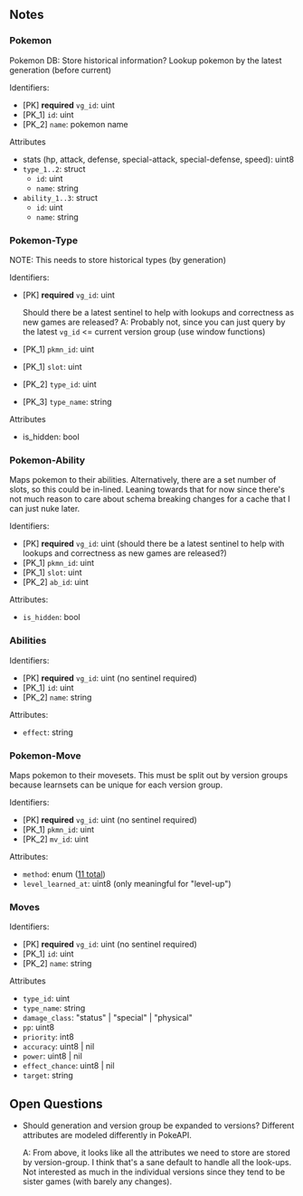 ## Notes
### Pokemon
Pokemon DB: Store historical information? Lookup pokemon by the latest generation (before current)

Identifiers:
- [PK] **required** `vg_id`: uint
- [PK_1] `id`: uint
- [PK_2] `name`: pokemon name

Attributes
- stats (hp, attack, defense, special-attack, special-defense, speed): uint8
- `type_1..2`: struct
    - `id`: uint
    - `name`: string
- `ability_1..3`: struct
    - `id`: uint
    - `name`: string

### Pokemon-Type
NOTE: This needs to store historical types (by generation)

Identifiers:
- [PK] **required** `vg_id`: uint

  Should there be a latest sentinel to help with lookups and correctness as new games are released?
  A: Probably not, since you can just query by the latest `vg_id` <= current version group (use
  window functions)
- [PK_1] `pkmn_id`: uint
- [PK_1] `slot`: uint
- [PK_2] `type_id`: uint
- [PK_3] `type_name`: string

Attributes
- is_hidden: bool

### Pokemon-Ability
Maps pokemon to their abilities. Alternatively, there are a set number of slots, so this could be
in-lined. Leaning towards that for now since there's not much reason to care about schema breaking
changes for a cache that I can just nuke later.

Identifiers:
- [PK] **required** `vg_id`: uint (should there be a latest sentinel to help with lookups
  and correctness as new games are released?)
- [PK_1] `pkmn_id`: uint
- [PK_1] `slot`: uint
- [PK_2] `ab_id`: uint

Attributes:
- `is_hidden`: bool

### Abilities
Identifiers:
- [PK] **required** `vg_id`: uint (no sentinel required)
- [PK_1] `id`: uint
- [PK_2] `name`: string

Attributes:
- `effect`: string

### Pokemon-Move
Maps pokemon to their movesets. This must be split out by version groups because learnsets can be
unique for each version group.

Identifiers:
- [PK] **required** `vg_id`: uint (no sentinel required)
- [PK_1] `pkmn_id`: uint
- [PK_2] `mv_id`: uint

Attributes:
- `method`: enum ([11 total](https://pokeapi.co/api/v2/move-learn-method/))
- `level_learned_at`: uint8 (only meaningful for "level-up")

### Moves
Identifiers:
- [PK] **required** `vg_id`: uint (no sentinel required)
- [PK_1] `id`: uint
- [PK_2] `name`: string

Attributes
- `type_id`: uint
- `type_name`: string
- `damage_class`: "status" | "special" | "physical"
- `pp`: uint8
- `priority`: int8
- `accuracy`: uint8 | nil
- `power`: uint8 | nil
- `effect_chance`: uint8 | nil
- `target`: string

## Open Questions
- Should generation and version group be expanded to versions? Different attributes are modeled
  differently in PokeAPI.

  A: From above, it looks like all the attributes we need to store are stored by version-group. I
  think that's a sane default to handle all the look-ups. Not interested as much in the individual
  versions since they tend to be sister games (with barely any changes).
